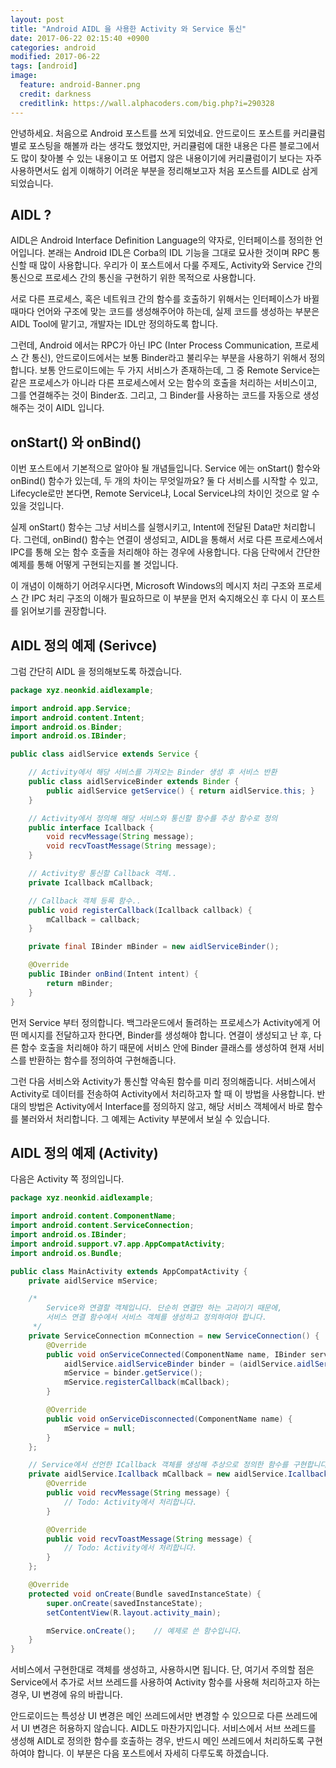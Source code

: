 ```yaml
---
layout: post
title: "Android AIDL 을 사용한 Activity 와 Service 통신"
date: 2017-06-22 02:15:40 +0900
categories: android
modified: 2017-06-22
tags: [android]
image:
  feature: android-Banner.png
  credit: darkness
  creditlink: https://wall.alphacoders.com/big.php?i=290328
---
```


안녕하세요. 처음으로 Android 포스트를 쓰게 되었네요. 안드로이드 포스트를 커리큘럼별로 포스팅을 해볼까 라는 생각도 했었지만, 커리큘럼에 대한 내용은 다른 블로그에서도 많이 찾아볼 수 있는 내용이고 또 어렵지 않은 내용이기에 커리큘럼이기 보다는 자주 사용하면서도 쉽게 이해하기 어려운 부분을 정리해보고자 처음 포스트를 AIDL로 삼게 되었습니다.



## AIDL ?

AIDL은 Android Interface Definition Language의 약자로, 인터페이스를 정의한 언어입니다. 본래는 Android IDL은 Corba의 IDL 기능을 그대로 묘사한 것이며 RPC 통신할 때 많이 사용합니다. 우리가 이 포스트에서 다룰 주제도, Activity와 Service 간의 통신으로 프로세스 간의 통신을 구현하기 위한 목적으로 사용합니다.

서로 다른 프로세스, 혹은 네트워크 간의 함수를 호출하기 위해서는 인터페이스가 바뀔 때마다 언어와 구조에 맞는 코드를 생성해주어야 하는데, 실제 코드를 생성하는 부분은 AIDL Tool에 맡기고, 개발자는 IDL만 정의하도록 합니다.

그런데, Android 에서는 RPC가 아닌 IPC (Inter Process Communication, 프로세스 간 통신), 안드로이드에서는 보통 Binder라고 불리우는 부분을 사용하기 위해서 정의합니다. 보통 안드로이드에는 두 가지 서비스가 존재하는데, 그 중 Remote Service는 같은 프로세스가 아니라 다른 프로세스에서 오는 함수의 호출을 처리하는 서비스이고, 그를 연결해주는 것이 Binder죠. 그리고, 그 Binder를 사용하는 코드를 자동으로 생성해주는 것이 AIDL 입니다.



## onStart() 와 onBind()

이번 포스트에서 기본적으로 알아야 될 개념들입니다. Service 에는 onStart() 함수와 onBind() 함수가 있는데, 두 개의 차이는 무엇일까요? 둘 다 서비스를 시작할 수 있고, Lifecycle로만 본다면, Remote Service냐, Local Service냐의 차이인 것으로 알 수 있을 것입니다.

실제 onStart() 함수는 그냥 서비스를 실행시키고, Intent에 전달된 Data만 처리합니다. 그런데, onBind() 함수는 연결이 생성되고, AIDL을 통해서 서로 다른 프로세스에서 IPC를 통해 오는 함수 호출을 처리해야 하는 경우에 사용합니다. 다음 단락에서 간단한 예제를 통해 어떻게 구현되는지를 볼 것입니다.

이 개념이 이해하기 어려우시다면, Microsoft Windows의 메시지 처리 구조와 프로세스 간 IPC 처리 구조의 이해가 필요하므로 이 부분을 먼저 숙지해오신 후 다시 이 포스트를 읽어보기를 권장합니다.



## AIDL 정의 예제 (Serivce)

그럼 간단히 AIDL 을 정의해보도록 하겠습니다. 

``` java
package xyz.neonkid.aidlexample;

import android.app.Service;
import android.content.Intent;
import android.os.Binder;
import android.os.IBinder;

public class aidlService extends Service {

    // Activity에서 해당 서비스를 가져오는 Binder 생성 후 서비스 반환
    public class aidlServiceBinder extends Binder {
        public aidlService getService() { return aidlService.this; }
    }

    // Activity에서 정의해 해당 서비스와 통신할 함수를 추상 함수로 정의
    public interface Icallback {
        void recvMessage(String message);
        void recvToastMessage(String message);
    }

    // Activity랑 통신할 Callback 객체..
    private Icallback mCallback;

    // Callback 객체 등록 함수..
    public void registerCallback(Icallback callback) {
        mCallback = callback;
    }

    private final IBinder mBinder = new aidlServiceBinder();

    @Override
    public IBinder onBind(Intent intent) {
        return mBinder;
    }
}

```

먼저 Service 부터 정의합니다. 백그라운드에서 돌려하는 프로세스가 Activity에게 어떤 메시지를 전달하고자 한다면, Binder를 생성해야 합니다. 연결이 생성되고 난 후, 다른 함수 호출을 처리해야 하기 때문에 서비스 안에 Binder 클래스를 생성하여 현재 서비스를 반환하는 함수를 정의하여 구현해줍니다.

그런 다음 서비스와 Activity가 통신할 약속된 함수를 미리 정의해줍니다. 서비스에서 Activity로 데이터를 전송하여 Activity에서 처리하고자 할 때 이 방법을 사용합니다. 반대의 방법은 Activity에서 Interface를 정의하지 않고, 해당 서비스 객체에서 바로 함수를 불러와서 처리합니다. 그 예제는 Activity 부분에서 보실 수 있습니다.



## AIDL 정의 예제 (Activity)

다음은 Activity 쪽 정의입니다.

```java
package xyz.neonkid.aidlexample;

import android.content.ComponentName;
import android.content.ServiceConnection;
import android.os.IBinder;
import android.support.v7.app.AppCompatActivity;
import android.os.Bundle;

public class MainActivity extends AppCompatActivity {
    private aidlService mService;

    /*
        Service와 연결할 객체입니다. 단순히 연결만 하는 고리이기 때문에,
        서비스 연결 함수에서 서비스 객체를 생성하고 정의하여야 합니다.
     */
    private ServiceConnection mConnection = new ServiceConnection() {
        @Override
        public void onServiceConnected(ComponentName name, IBinder service) {
            aidlService.aidlServiceBinder binder = (aidlService.aidlServiceBinder)service;
            mService = binder.getService();
            mService.registerCallback(mCallback);
        }

        @Override
        public void onServiceDisconnected(ComponentName name) {
            mService = null;
        }
    };

    // Service에서 선언한 ICallback 객체를 생성해 추상으로 정의한 함수를 구현합니다.
    private aidlService.Icallback mCallback = new aidlService.Icallback() {
        @Override
        public void recvMessage(String message) {
            // Todo: Activity에서 처리합니다.
        }

        @Override
        public void recvToastMessage(String message) {
            // Todo: Activity에서 처리합니다.
        }
    };

    @Override
    protected void onCreate(Bundle savedInstanceState) {
        super.onCreate(savedInstanceState);
        setContentView(R.layout.activity_main);

        mService.onCreate();    // 예제로 쓴 함수입니다.
    }
}

```

서비스에서 구현한대로 객체를 생성하고, 사용하시면 됩니다. 단, 여기서 주의할 점은 Service에서 추가로 서브 쓰레드를 사용하여 Activity 함수를 사용해 처리하고자 하는 경우, UI 변경에 유의 바랍니다. 

안드로이드는 특성상 UI 변경은 메인 쓰레드에서만 변경할 수 있으므로 다른 쓰레드에서 UI 변경은 허용하지 않습니다. AIDL도 마찬가지입니다. 서비스에서 서브 쓰레드를 생성해 AIDL로 정의한 함수를 호출하는 경우, 반드시 메인 쓰레드에서 처리하도록 구현하여야 합니다. 이 부분은 다음 포스트에서 자세히 다루도록 하겠습니다.

